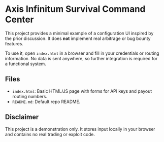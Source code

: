 # Axis Infinitum Survival Command Center

This project provides a minimal example of a configuration UI inspired by the prior discussion.
It does **not** implement real arbitrage or bug bounty features.

To use it, open `index.html` in a browser and fill in your credentials or routing information.
No data is sent anywhere, so further integration is required for a functional system.

## Files
- `index.html`: Basic HTML/JS page with forms for API keys and payout routing numbers.
- `README.md`: Default repo README.

## Disclaimer
This project is a demonstration only. It stores input locally in your browser and
contains no real trading or exploit code.
